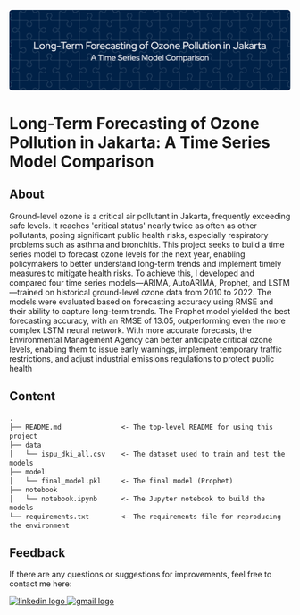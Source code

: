 ![header](header.png)
# Long-Term Forecasting of Ozone Pollution in Jakarta: A Time Series Model Comparison

## About
Ground-level ozone is a critical air pollutant in Jakarta, frequently exceeding safe levels. It reaches 'critical status' nearly twice as often as other pollutants, posing significant public health risks, especially respiratory problems such as asthma and bronchitis. This project seeks to build a time series model to forecast ozone levels for the next year, enabling policymakers to better understand long-term trends and implement timely measures to mitigate health risks. To achieve this, I developed and compared four time series models—ARIMA, AutoARIMA, Prophet, and LSTM—trained on historical ground-level ozone data from 2010 to 2022. The models were evaluated based on forecasting accuracy using RMSE and their ability to capture long-term trends. The Prophet model yielded the best forecasting accuracy, with an RMSE of 13.05, outperforming even the more complex LSTM neural network. With more accurate forecasts, the Environmental Management Agency can better anticipate critical ozone levels, enabling them to issue early warnings, implement temporary traffic restrictions, and adjust industrial emissions regulations to protect public health

## Content
    .
    ├── README.md               <- The top-level README for using this project
    ├── data
    │   └── ispu_dki_all.csv    <- The dataset used to train and test the models
    ├── model
    │   └── final_model.pkl     <- The final model (Prophet)
    ├── notebook
    │   └── notebook.ipynb      <- The Jupyter notebook to build the models
    └── requirements.txt        <- The requirements file for reproducing the environment

## Feedback
If there are any questions or suggestions for improvements, feel free to contact me here:

<a href="https://www.linkedin.com/in/adelia-januarto/" target="_blank">
    <img src="https://raw.githubusercontent.com/maurodesouza/profile-readme-generator/master/src/assets/icons/social/linkedin/default.svg" width="52" height="40" alt="linkedin logo"/>
  </a>
<a href="mailto:januartoadelia@gmail.com" target="_blank">
    <img src="https://raw.githubusercontent.com/maurodesouza/profile-readme-generator/master/src/assets/icons/social/gmail/default.svg"  width="52" height="40" alt="gmail logo"/>
  </a>
